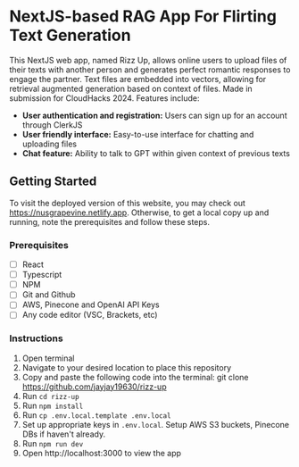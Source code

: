 # NextJS-based RAG App For Flirting Text Generation

This NextJS web app, named Rizz Up, allows online users to upload files of their texts with another person and generates perfect romantic responses to engage the partner. Text files are embedded into vectors, allowing for retrieval augmented generation based on context of files. Made in submission for CloudHacks 2024. Features include:
* **User authentication and registration:** Users can sign up for an account through ClerkJS
* **User friendly interface:** Easy-to-use interface for chatting and uploading files
* **Chat feature:** Ability to talk to GPT within given context of previous texts

## Getting Started

To visit the deployed version of this website, you may check out https://nusgrapevine.netlify.app. Otherwise, to get a local copy up and running, note the prerequisites and follow these steps.

### Prerequisites

- [ ] React
- [ ] Typescript
- [ ] NPM
- [ ] Git and Github
- [ ] AWS, Pinecone and OpenAI API Keys
- [ ] Any code editor (VSC, Brackets, etc)

### Instructions
1. Open terminal
2. Navigate to your desired location to place this repository
3. Copy and paste the following code into the terminal: git clone https://github.com/jayjay19630/rizz-up
4. Run `cd rizz-up`
5. Run `npm install`
6. Run `cp .env.local.template .env.local`
7. Set up appropriate keys in `.env.local`. Setup AWS S3 buckets, Pinecone DBs if haven't already.
8. Run `npm run dev`
9. Open http://localhost:3000 to view the app
